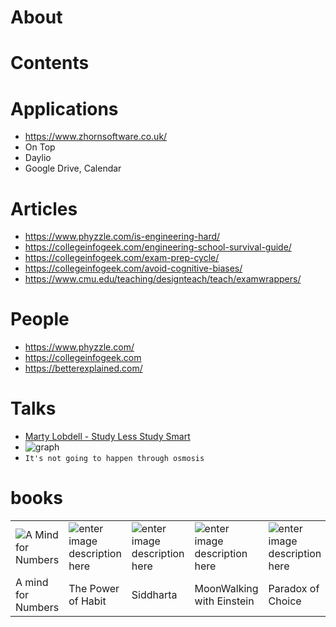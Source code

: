

# About

# Contents 
# Applications
 - https://www.zhornsoftware.co.uk/
 - On Top
 - Daylio
 - Google Drive, Calendar

# Articles 
- https://www.phyzzle.com/is-engineering-hard/
- https://collegeinfogeek.com/engineering-school-survival-guide/
- https://collegeinfogeek.com/exam-prep-cycle/
- https://collegeinfogeek.com/avoid-cognitive-biases/
- https://www.cmu.edu/teaching/designteach/teach/examwrappers/
# People
- https://www.phyzzle.com/
- https://collegeinfogeek.com
- https://betterexplained.com/
# Talks
- [Marty Lobdell - Study Less Study Smart](https://www.youtube.com/watch?v=IlU-zDU6aQ0)
- ![graph](https://i.imgur.com/s2aQOLW.png)
- `It's not going to happen through osmosis`

# books
|  |  |  |  |  | 
|--|--|--|--|--|
| ![A Mind for Numbers](https://images-na.ssl-images-amazon.com/images/I/41jOvUQ+dhL.jpg) | ![enter image description here](https://images-na.ssl-images-amazon.com/images/I/517FwF49v%2BL._SX322_BO1,204,203,200_.jpg) |![enter image description here](https://images-na.ssl-images-amazon.com/images/I/51l1eHtGLoL._SX302_BO1,204,203,200_.jpg) |![enter image description here](https://images-na.ssl-images-amazon.com/images/I/41t3yrbonXL._SX324_BO1,204,203,200_.jpg) |![enter image description here](https://images-na.ssl-images-amazon.com/images/I/41BT74QD3aL._SX326_BO1,204,203,200_.jpg) |
| A mind for Numbers | The Power of Habit |Siddharta |MoonWalking with Einstein |Paradox of Choice |
